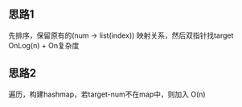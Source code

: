 ## 思路1
先排序，保留原有的(num -> list(index)) 映射关系，然后双指针找target
OnLog(n) + On复杂度

## 思路2
遍历，构建hashmap，若target-num不在map中，则加入 O(n)